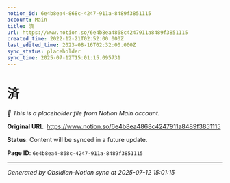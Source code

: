 ```yaml
---
notion_id: 6e4b8ea4-868c-4247-911a-8489f3851115
account: Main
title: 済　
url: https://www.notion.so/6e4b8ea4868c4247911a8489f3851115
created_time: 2022-12-21T02:52:00.000Z
last_edited_time: 2023-08-16T02:32:00.000Z
sync_status: placeholder
sync_time: 2025-07-12T15:01:15.095731
---
```


# 済　

*🔄 This is a placeholder file from Notion Main account.*

**Original URL**: https://www.notion.so/6e4b8ea4868c4247911a8489f3851115

**Status**: Content will be synced in a future update.

**Page ID**: `6e4b8ea4-868c-4247-911a-8489f3851115`

---

*Generated by Obsidian-Notion sync at 2025-07-12 15:01:15*
